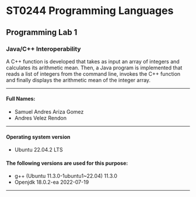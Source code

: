 # ST0244 Programming Languages
## Programming Lab 1
### Java/C++ Interoperability

A C++ function is developed that takes as input an array of integers and calculates its arithmetic mean. Then, a Java program is implemented that reads a list of integers from the command line, invokes the C++ function and finally displays the arithmetic mean of the integer array.

------------

#### Full Names:
-  Samuel Andres Ariza Gomez
- Andres Velez Rendon

------------
####  Operating system version
-  Ubuntu 22.04.2 LTS

#### The following versions are used for this purpose:
-  g++ (Ubuntu 11.3.0-1ubuntu1~22.04) 11.3.0
- Openjdk 18.0.2-ea 2022-07-19

------------
